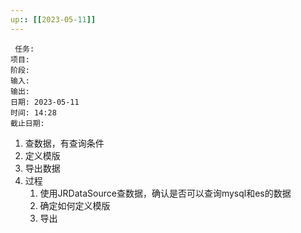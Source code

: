 ```yaml
---
up:: [[2023-05-11]]
---
```

 
	 任务: 
	项目: 
	阶段: 
	输入: 
	输出: 
	日期: 2023-05-11
	时间: 14:28
	截止日期: 

1. 查数据，有查询条件
2. 定义模版
3. 导出数据
4. 过程
	1. 使用JRDataSource查数据，确认是否可以查询mysql和es的数据
	2. 确定如何定义模版
	3. 导出
